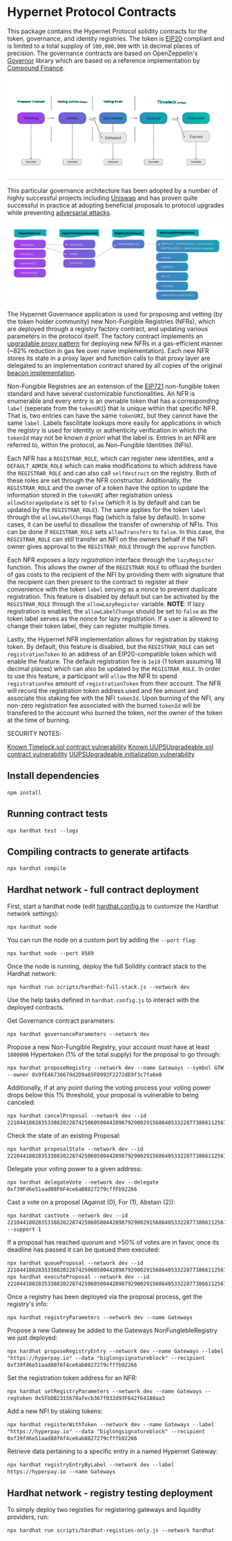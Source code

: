 # Hypernet Protocol Contracts

This package contains the Hypernet Protocol solidity contracts for the token, governance, and identity registries. 
The token is [EIP20](https://eips.ethereum.org/EIPS/eip-20) compliant and is limited to a total supploy of `100,000,000` 
with `18` decimal places of precision. The governance contracts are based on OpenZeppelin's 
[Governor](https://docs.openzeppelin.com/contracts/4.x/governance) library which are based on a reference 
implementation by [Compound Finance](https://compound.finance/docs/governance).

![alt text](/documentation/images/Governance-sequence-diagram.png)

This particular governance architecture has been adopted by a number of highly successful projects including
[Uniswap](https://docs.uniswap.org/protocol/V2/concepts/governance/governance-reference) and has proven quite
successful in practice at adopting beneficial proposals to protocol upgrades while preventing 
[adversarial attacks](https://docs.uniswap.org/protocol/V2/concepts/governance/adversarial-circumstances). 

![alt text](/documentation/images/Hypernet-Contract-Flow.png)

The Hypernet Governance application is used for proposing and vetting (by the token holder community) new Non-Fungible Registries (NFRs), 
which are deployed through a registry factory contract, and updating various parameters in the protocol itself. The factory contract 
implements an [upgradable proxy pattern](https://docs.openzeppelin.com/upgrades-plugins/1.x/proxies#upgrading-via-the-proxy-pattern) 
for deploying new NFRs in a gas-efficient manner (~82% reduction in gas fee over naive implementation). Each new NFR stores its state 
in a proxy layer and function calls to that proxy layer are delegated to an implementation contract shared by all copies of the original 
[beacon implementation](https://docs.openzeppelin.com/contracts/4.x/api/proxy#UpgradeableBeacon).

Non-Fungible Registries are an extension of the [EIP721](https://eips.ethereum.org/EIPS/eip-721) non-fungible token standard and have 
several customizable functionalities. An NFR is enumerable and every entry is an ownable token that has a corresponding `label` 
(seperate from the `tokenURI`) that is unique within that specific NFR. That is, two entries can have the same `tokenURI`, but 
they cannot have the same `label`. Labels fascilitate lookups more easily for applications in which the registry is used for identity 
or authenticity verification in which the `tokenId` may not be known *a priori* what the label is. Entries in an NFR are referred to, 
within the protocol, as Non-Fungible Identities (NFIs). 

Each NFR has a `REGISTRAR_ROLE`, which can register new identities, and a `DEFAULT_ADMIN_ROLE` which can make modifications 
to which address have the `REGISTRAR_ROLE` and can also call `selfdestruct` on the registry. Both of these roles are set through 
the NFR constructor. Additionally, the `REGISTRAR_ROLE` and the owner of a token have the option to update the information stored 
in the `tokenURI` after registration unless `allowStorageUpdate` is set to `false` (which it is by default and can be updated by 
the `REGISTRAR_ROLE`). The same applies for the token `label` through the `allowLabelChange` flag (which is false by default). 
In some cases, it can be useful to dissallow the transfer of ownership of NFIs. This can be done if `REGISTRAR_ROLE` sets 
`allowTransfers` to `false`. In this case, the `REGISTRAR_ROLE` can still transfer an NFI on the owners behalf if the NFI owner 
gives approval to the `REGISTRAR_ROLE` through the `approve` function.

Each NFR exposes a *lazy registration* interface through the `lazyRegister` function. This allows the owner of the `REGISTRAR_ROLE` 
to offload the burden of gas costs to the recipient of the NFI by providing them with signature that the recipient can then present to 
the contract to register at their convenience with the token `label` serving as a nonce to prevent duplicate registration. This feature 
is disabled by default but can be activated by the `REGISTRAR_ROLE` through the `allowLazyRegister` variable. **NOTE**: If lazy registration
is enabled, the `allowLabelChange` should be set to `false` as the token label serves as the nonce for lazy registration. If a user is allowed 
to change their token label, they can register multiple times. 

Lastly, the Hypernet NFR implementation allows for registration by staking token. By default, this feature is disabled, but the 
`REGISTRAR_ROLE` can set `registrationToken` to an address of an EIP20-compatible token which will enable the feature. The default 
registration fee is `1e18` (1 token assuming 18 decimal places) which can also be updated by the `REGISTRAR_ROLE`. In order to use this 
feature, a participant will `allow` the NFR to spend `registrationFee` amount of `registrationToken` from their account. The NFR will 
record the registration token address used and fee amount and associate this staking fee with the NFI `tokenId`. Upon burning of the NFI, 
any non-zero registration fee associated with the burned `tokenId` will be transfered to the account who burned the token, *not* the owner
of the token at the time of burning. 

SECURITY NOTES:

[Known Timelock.sol contract vulnerability](https://forum.openzeppelin.com/t/timelockcontroller-vulnerability-post-mortem/14958)
[Known UUPSUpgradeable.sol contract vulnerability](https://forum.openzeppelin.com/t/uupsupgradeable-vulnerability-post-mortem/15680)
[UUPSUpgradeable initialization vulnerability](https://forum.openzeppelin.com/t/security-advisory-initialize-uups-implementation-contracts/15301)

## Install dependencies

```shell
npm install
```

## Running contract tests

```shell
npx hardhat test --logs
```

## Compiling contracts to generate artifacts

```shell
npx hardhat compile
```

## Hardhat network - full contract deployment

First, start a hardhat node (edit [hardhat.config.js](https://hardhat.org/config/#networks-configuration) 
to customize the Hardhat network settings):

```shell
npx hardhat node
```

You can run the node on a custom port by adding the `--port flag`:

```shell
npx hardhat node --port 8569
```

Once the node is running, deploy the full Solidity contract stack to the Hardhat network:

```shell
npx hardhat run scripts/hardhat-full-stack.js --network dev
```

Use the help tasks defined in `hardhat.config.js` to interact with the deployed contracts.

Get Governance contract parameters:

```shell
npx hardhat governanceParameters --network dev
```

Propose a new Non-Fungible Registry, your account must have at least `1000000` Hypertoken (1% of the total supply) 
for the proposal to go through:

```shell
npx hardhat proposeRegistry --network dev --name Gateways --symbol GTW --owner 0x9fE46736679d2D9a65F0992F2272dE9f3c7fa6e0
```

Additionally, if at any point during the voting process your voting power drops below this 1% threshold, your proposal 
is vulnerable to being canceled:

```shell
npx hardhat cancelProposal --network dev --id 22104418028353388202287425060500442898792900291568640533228773866112567147490
```

Check the state of an existing Proposal:

```shell
npx hardhat proposalState --network dev --id 22104418028353388202287425060500442898792900291568640533228773866112567147490
```

Delegate your voting power to a given address:

```shell
npx hardhat delegateVote --network dev --delegate 0xf39Fd6e51aad88F6F4ce6aB8827279cffFb92266
```

Cast a vote on a proposal (Against (0), For (1), Abstain (2)):

```shell
npx hardhat castVote --network dev --id 22104418028353388202287425060500442898792900291568640533228773866112567147490 --support 1
```

If a proposal has reached quorum and >50% of votes are in favor, once its deadline has passed it can be queued then executed:

```shell
npx hardhat queueProposal --network dev --id 22104418028353388202287425060500442898792900291568640533228773866112567147490
npx hardhat executeProposal --network dev --id 22104418028353388202287425060500442898792900291568640533228773866112567147490
```

Once a registry has been deployed via the proposal process, get the registry's info:

```shell
npx hardhat registryParameters --network dev --name Gateways
```

Propose a new Gateway be added to the Gateways NonFunglebleRegistry we just deployed:

```shell
npx hardhat proposeRegistryEntry --network dev --name Gateways --label "https://hyperpay.io" --data "biglongsignatureblock" --recipient 0xf39fd6e51aad88f6f4ce6ab8827279cfffb92266
```

Set the registration token address for an NFR:

```shell
npx hardhat setRegistryParameters --network dev --name Gateways --regtoken 0x5FbDB2315678afecb367f032d93F642f64180aa3
```

Add a new NFI by staking tokens:

```shell
npx hardhat registerWithToken --network dev --name Gateways --label "https://hyperpay.io" --data "biglongsignatureblock" --recipient 0xf39fd6e51aad88f6f4ce6ab8827279cfffb92266
```

Retrieve data pertaining to a specific entry in a named Hypernet Gateway:

```shell
npx hardhat registryEntryByLabel --network dev --label https://hyperpay.io --name Gateways
```

## Hardhat network - registry testing deployment 

To simply deploy two registies for registering gateways and liquidity providers, run:

```shell
npx hardhat run scripts/hardhat-registies-only.js --network hardhat
```
